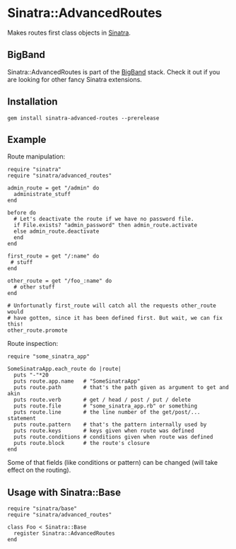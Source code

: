 Sinatra::AdvancedRoutes
=======================

Makes routes first class objects in [Sinatra](http://sinatrarb.com).

BigBand
-------

Sinatra::AdvancedRoutes is part of the [BigBand](http://github.com/rkh/big_band) stack.
Check it out if you are looking for other fancy Sinatra extensions.

Installation
------------

    gem install sinatra-advanced-routes --prerelease

Example
-------

Route manipulation:

    require "sinatra"
    require "sinatra/advanced_routes"

    admin_route = get "/admin" do
      administrate_stuff
    end

    before do
      # Let's deactivate the route if we have no password file.
      if File.exists? "admin_password" then admin_route.activate
      else admin_route.deactivate 
      end
    end

    first_route = get "/:name" do
     # stuff
    end

    other_route = get "/foo_:name" do
      # other stuff
    end

    # Unfortunatly first_route will catch all the requests other_route would
    # have gotten, since it has been defined first. But wait, we can fix this!
    other_route.promote

Route inspection:

    require "some_sinatra_app"
    
    SomeSinatraApp.each_route do |route|
      puts "-"*20
      puts route.app.name   # "SomeSinatraApp"
      puts route.path       # that's the path given as argument to get and akin
      puts route.verb       # get / head / post / put / delete
      puts route.file       # "some_sinatra_app.rb" or something
      puts route.line       # the line number of the get/post/... statement
      puts route.pattern    # that's the pattern internally used by
      puts route.keys       # keys given when route was defined
      puts route.conditions # conditions given when route was defined
      puts route.block      # the route's closure
    end

Some of that fields (like conditions or pattern) can be changed (will take effect on the routing).

Usage with Sinatra::Base
------------------------

    require "sinatra/base"
    require "sinatra/advanced_routes"
  
    class Foo < Sinatra::Base
      register Sinatra::AdvancedRoutes
    end
